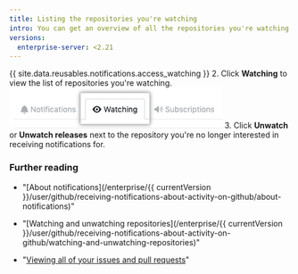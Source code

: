 ```yaml
---
title: Listing the repositories you're watching
intro: You can get an overview of all the repositories you're watching so that you can easily remove any you're no longer interested in receiving notifications for.
versions:
  enterprise-server: <2.21
---
```


{{ site.data.reusables.notifications.access_watching }}
2. Click **Watching** to view the list of repositories you're watching.
![Listing of watched repositories](/assets/images/help/notifications/notifications-watching-tab.png)
3. Click **Unwatch** or **Unwatch releases** next to the repository you're no longer interested in receiving notifications for.

### Further reading

- "[About notifications](/enterprise/{{ currentVersion }}/user/github/receiving-notifications-about-activity-on-github/about-notifications)"
- "[Watching and unwatching repositories](/enterprise/{{ currentVersion }}/user/github/receiving-notifications-about-activity-on-github/watching-and-unwatching-repositories)"

- "[Viewing all of your issues and pull requests](/articles/viewing-all-of-your-issues-and-pull-requests)"
